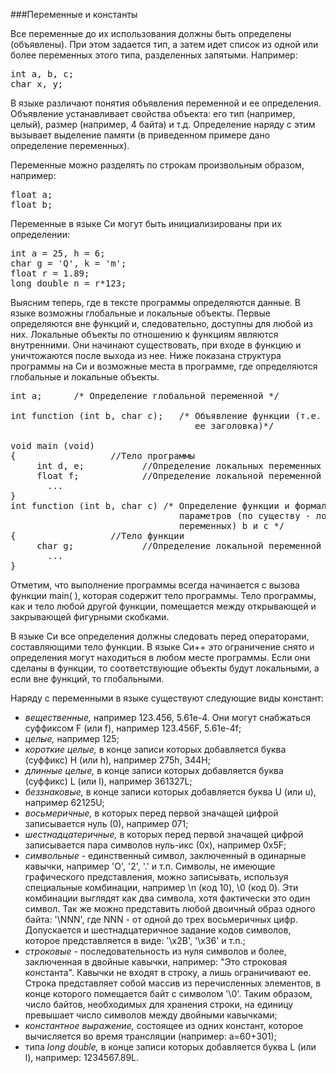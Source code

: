###Переменные и константы

Все переменные до их использования должны быть определены (объявлены). При этом задается тип, а затем идет список из одной или более переменных этого типа, разделенных запятыми. Например:

<pre>int a, b, c;
char x, y;</pre>

В языке различают понятия объявления переменной и ее определения. Объявление устанавливает свойства объекта: его тип (например, целый), размер (например, 4 байта) и т.д. Определение наряду с этим вызывает выделение памяти (в приведенном примере дано определение переменных).

Переменные можно разделять по строкам произвольным образом, например:

<pre>float a;
float b;</pre>

Переменные в языке Си могут быть инициализированы при их определении:

<pre>int a = 25, h = 6;
char g = 'Q', k = 'm';
float r = 1.89;
long double n = r*123;</pre>

Выясним теперь, где в тексте программы определяются данные. В языке возможны глобальные и локальные объекты. Первые определяются вне функций и, следовательно, доступны для любой из них. Локальные объекты по отношению к функциям являются внутренними. Они начинают существовать, при входе в функцию и уничтожаются после выхода из нее. Ниже показана структура программы на Си и возможные места в программе, где определяются глобальные и локальные объекты.

<pre>int a;      /* Определение глобальной переменной */

int function (int b, char c);   /* Объявление функции (т.е. описание
                                   ее заголовка)*/

void main (void)
{                  //Тело программы
     int d, e;           //Определение локальных переменных
     float f;            //Определение локальной переменной
       ...
}
int function (int b, char c) /* Определение функции и формальных
                                параметров (по существу - локальных
                                переменных) b и c */
{                  //Тело функции
     char g;             //Определение локальной переменной
       ...
}</pre>

Отметим, что выполнение программы всегда начинается с вызова функции main( ), которая содержит тело программы. Тело программы, как и тело любой другой функции, помещается между открывающей и закрывающей фигурными скобками.

В языке Си все определения должны следовать перед операторами, составляющими тело функции. В языке Си++ это ограничение снято и определения могут находиться в любом месте программы. Если они сделаны в функции, то соответствующие объекты будут локальными, а если вне функций, то глобальными.

Наряду с переменными в языке существуют следующие виды констант:

*   _вещественные,_ например 123.456, 5.61е-4\. Они могут снабжаться суффиксом F (или f), например 123.456F, 5.61e-4f;
*   _целые,_ например 125;
*   _короткие целые,_ в конце записи которых добавляется буква (суффикс) H (или h), например 275h, 344H;
*   _длинные целые,_ в конце записи которых добавляется буква (суффикс) L (или l), например 361327L;
*   _беззнаковые,_ в конце записи которых добавляется буква U (или u), например 62125U;
*   _восьмеричные,_ в которых перед первой значащей цифрой записывается нуль (0), например 071;
*   _шестнадцатеричные,_ в которых перед первой значащей цифрой записывается пара символов нуль-икс (0x), например 0x5F;
*   _символьные_ - единственный символ, заключенный в одинарные кавычки, например 'О', '2', '.' и т.п. Символы, не имеющие графического представления, можно записывать, используя специальные комбинации, например \\n (код 10), \\0 (код 0). Эти комбинации выглядят как два символа, хотя фактически это один символ. Так же можно представить любой двоичный образ одного байта: '\\NNN', где NNN - от одной до трех восьмеричных цифр. Допускается и шестнадцатеричное задание кодов символов, которое представляется в виде: '\\х2В', '\\хЗ6' и т.п.;
*   _строковые_ - последовательность из нуля символов и более, заключенная в двойные кавычки, например: "Это строковая константа". Кавычки не входят в строку, а лишь ограничивают ее. Строка представляет собой массив из перечисленных элементов, в конце которого помещается байт с символом '\0'. Таким образом, число байтов, необходимых для хранения строки, на единицу превышает число символов между двойными кавычками;
*   _константное выражение,_ состоящее из одних констант, которое вычисляется во время трансляции (например: а=60+301);
*   типа _long double,_ в конце записи которых добавляется буква L (или l), например: 1234567.89L.